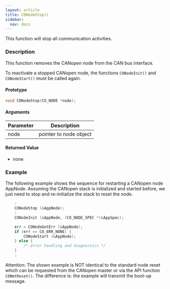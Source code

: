 ```yaml
---
layout: article
title: CONodeStop()
sidebar:
  nav: docs
---
```


This function will stop all communication activities.

<!--more-->

### Description

This function removes the CANopen node from the CAN bus interface.

To reactivate a stopped CANopen node, the functions `CONodeInit()` and `CONodeStart()` must be called again.

#### Prototype

```c
void CONodeStop(CO_NODE *node);
```

#### Arguments

| Parameter | Description |
| --- | --- |
| node | pointer to node object |

#### Returned Value

- none

### Example

The following example shows the sequence for restarting a CANopen node AppNode. Assuming the CANopen stack is initialized and started before, we just need to stop and re-initialize the stack to reset the node.

```c
    :
    CONodeStop (&AppNode);
    :
    CONodeInit (&AppNode, (CO_NODE_SPEC *)&AppSpec);

    err = CONodeGetErr (&AppNode);
    if (err == CO_ERR_NONE) {
        CONodeStart (&AppNode);
    } else {
        /* error handling and diagnostics */
    }
    :
```

Attention: The shown example is NOT identical to the standard node reset which can be requested from the CANopen master or via the API function `CONmtReset()`. The difference is: the example will transmit the boot-up message.
